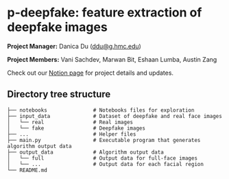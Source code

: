 # p-deepfake: feature extraction of deepfake images
**Project Manager:** Danica Du (ddu@g.hmc.edu)

**Project Members:** Vani Sachdev, Marwan Bit, Eshaan Lumba, Austin Zang

Check out our [Notion page](https://flat-chanter-957.notion.site/P-Deepfake-7e47a5b07edf47f9b0cf05434c216a4e) for project details and updates.

## Directory tree structure
    ├── notebooks               # Notebooks files for exploration
    ├── input_data              # Dataset of deepfake and real face images
    │   └── real                # Real images
    │   └── fake                # Deepfake images
    ├── ...                     # Helper files
    ├── main.py                 # Executable program that generates algorithm output data
    ├── output_data             # Algorithm output data
    │   └── full                # Output data for full-face images
    │   └── ...                 # Output data for each facial region        
    └── README.md